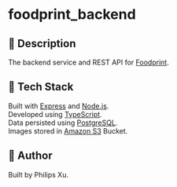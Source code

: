 # foodprint_backend

## :page_facing_up: Description
The backend service and REST API for [Foodprint](https://github.com/Puepis/foodprint-app).

## :hammer: Tech Stack 

Built with [Express](https://expressjs.com/) and [Node.js](https://nodejs.org/en/).\
Developed using [TypeScript](https://www.typescriptlang.org/).\
Data persisted using [PostgreSQL](https://www.postgresql.org/). \
Images stored in [Amazon S3](https://aws.amazon.com/s3/) Bucket. 


## :book: Author
Built by Philips Xu.
